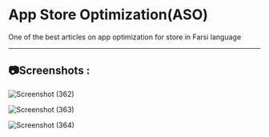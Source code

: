 # App Store Optimization(ASO)
One of the best articles on app optimization for store in Farsi language

---
## 📷Screenshots :

![Screenshot (362)](https://github.com/SeyyedAmirNimaGhaebi/App-store-optimization/assets/124828880/1be5482f-ff01-4c01-addf-19da1754cf95)

![Screenshot (363)](https://github.com/SeyyedAmirNimaGhaebi/App-store-optimization/assets/124828880/06d9ab61-11eb-40a3-bd82-8586b4b5ae00)

![Screenshot (364)](https://github.com/SeyyedAmirNimaGhaebi/App-store-optimization/assets/124828880/fba7b0ec-481a-4d60-8cc1-12d6a6fa9d1b)
